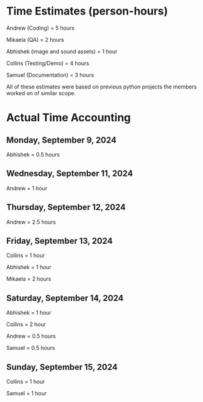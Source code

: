 # Time Estimates (person-hours)

Andrew (Coding) = 5 hours

Mikaela (QA) = 2 hours

Abhishek (image and sound assets) = 1 hour

Collins (Testing/Demo) = 4 hours

Samuel (Documentation) = 3 hours

All of these estimates were based on previous python projects the members worked on of similar scope.

# Actual Time Accounting

## Monday, September 9, 2024

Abhishek = 0.5 hours

## Wednesday, September 11, 2024

Andrew = 1 hour

## Thursday, September 12, 2024

Andrew = 2.5 hours

## Friday, September 13, 2024

Collins = 1 hour

Abhishek = 1 hour

Mikaela = 2 hours

## Saturday, September 14, 2024

Abhishek = 1 hour

Collins = 2 hour

Andrew = 0.5 hours

Samuel = 0.5 hours

## Sunday, September 15, 2024

Collins = 1 hour

Samuel = 1 hour
